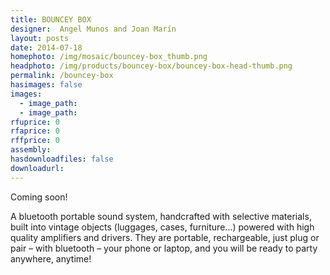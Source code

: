 ```yaml
---
title: BOUNCEY BOX
designer:  Angel Munos and Joan Marín
layout: posts
date: 2014-07-18
homephoto: /img/mosaic/bouncey-box_thumb.png
headphoto: /img/products/bouncey-box/bouncey-box-head-thumb.png
permalink: /bouncey-box
hasimages: false
images:  
  - image_path: 
  - image_path: 
rfuprice: 0
rfaprice: 0
rffprice: 0
assembly: 
hasdownloadfiles: false
downloadurl:
---
```


Coming soon! 

A bluetooth portable sound system, handcrafted with selective materials, built into vintage objects (luggages, cases, furniture…) powered with high quality amplifiers and drivers. They are portable, rechargeable, just plug or pair – with bluetooth – your phone or laptop, and you will be ready to party anywhere, anytime!